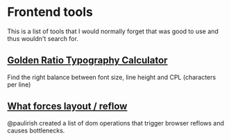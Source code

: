 # Frontend tools

This is a list of tools that I would normally forget that was good to use and thus wouldn't search for.

## [Golden Ratio Typography Calculator](http://www.pearsonified.com/typography/)

Find the right balance between font size, line height and CPL (characters per line)

## [What forces layout / reflow](https://gist.github.com/paulirish/5d52fb081b3570c81e3a)

@paulirish created a list of dom operations that trigger browser reflows and causes bottlenecks.

